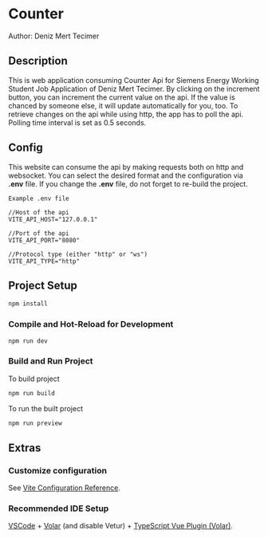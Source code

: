 # Counter
Author: Deniz Mert Tecimer

## Description
This is web application consuming Counter Api for Siemens Energy Working Student Job Application of Deniz Mert Tecimer.
By clicking on the increment button, you can increment the current value on the api. If the value is chanced by someone else,
it will update automatically for you, too. To retrieve changes on the api while using http, the app has to poll the api. 
Polling time interval is set as 0.5 seconds.

## Config
This website can consume the api by making requests both on http and websocket. You can select the desired format and the configuration via **.env** file. If you change the **.env** file, do not forget to re-build the project.

```
Example .env file

//Host of the api
VITE_API_HOST="127.0.0.1"

//Port of the api
VITE_API_PORT="8080"

//Protocol type (either "http" or "ws")
VITE_API_TYPE="http"
```

## Project Setup

```sh
npm install
```

### Compile and Hot-Reload for Development

```sh
npm run dev
```

### Build and Run Project
To build project
```sh
npm run build
```
To run the built project
```sh
npm run preview
```

## Extras
### Customize configuration

See [Vite Configuration Reference](https://vitejs.dev/config/).

### Recommended IDE Setup

[VSCode](https://code.visualstudio.com/) + [Volar](https://marketplace.visualstudio.com/items?itemName=Vue.volar) (and disable Vetur) + [TypeScript Vue Plugin (Volar)](https://marketplace.visualstudio.com/items?itemName=Vue.vscode-typescript-vue-plugin).